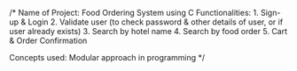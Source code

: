 /*
Name of Project: Food Ordering System using C
Functionalities: 1. Sign-up & Login
                 2. Validate user (to check password & other details of user, or if user already exists)
                 3. Search by hotel name
                 4. Search by food order
                 5. Cart & Order Confirmation

Concepts used: Modular approach in programming
*/
